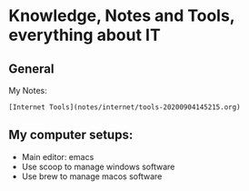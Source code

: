Knowledge, Notes and Tools, everything about IT
===============================================

General
-------
My Notes: 
	
	[Internet Tools](notes/internet/tools-20200904145215.org)





My computer setups:
------------------
- Main editor: emacs
- Use scoop to manage windows software
- Use brew to manage macos software

